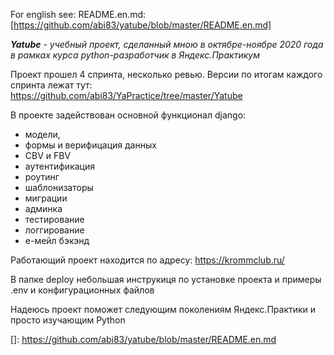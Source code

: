 For english see: README.en.md:
[https://github.com/abi83/yatube/blob/master/README.en.md]

_**Yatube** - учебный проект, сделанный мною в октябре-ноябре 2020 года в рамках 
курса python-разработчик в Яндекс.Практикум_

Проект прошел 4 спринта, несколько ревью. Версии по итогам каждого спринта лежат тут:
https://github.com/abi83/YaPractice/tree/master/Yatube

В проекте задействован основной функционал django:
- модели,
- формы и верифицация данных
- CBV и FBV
- аутентификация
- роутинг
- шаблонизаторы
- миграции
- админка
- тестирование
- логгирование
- е-мейл бэкэнд

Работающий проект находится по адресу: https://krommclub.ru/

В папке deploy небольшая инструкиця по установке проекта и примеры .env и конфигурационных файлов

Надеюсь проект поможет следующим поколениям Яндекс.Практики и просто изучающим Python
 

[]: https://github.com/abi83/yatube/blob/master/README.en.md
